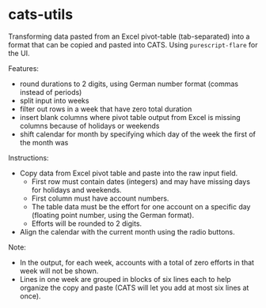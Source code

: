 # cats-utils
Transforming data pasted from an Excel pivot-table (tab-separated) into a format that can be copied and pasted into CATS. Using `purescript-flare` for the UI.

Features:

- round durations to 2 digits, using German number format (commas instead of periods)
- split input into weeks
- filter out rows in a week that have zero total duration
- insert blank columns where pivot table output from Excel is missing columns because of holidays or weekends
- shift calendar for month by specifying which day of the week the first of the month was

Instructions:

- Copy data from Excel pivot table and paste into the raw input field.
  - First row must contain dates (integers) and may have missing days for holidays and weekends.
  - First column must have account numbers.
  - The table data must be the effort for one account on a specific day (floating point number, using the German format).
  - Efforts will be rounded to 2 digits.
- Align the calendar with the current month using the radio buttons.

Note:

- In the output, for each week, accounts with a total of zero efforts in that week will not be shown.
- Lines in one week are grouped in blocks of six lines each to help organize the copy and paste (CATS will let you add at most six lines at once).
